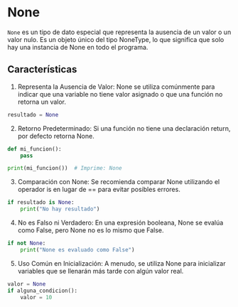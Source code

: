 # None

`None` es un tipo de dato especial que representa la ausencia de un valor o un valor nulo. Es un objeto único del tipo NoneType, lo que significa que solo hay una instancia de None en todo el programa.

## Características 

1. Representa la Ausencia de Valor: None se utiliza comúnmente para indicar que una variable no tiene valor asignado o que una función no retorna un valor.

```python
resultado = None
```

2. Retorno Predeterminado: Si una función no tiene una declaración return, por defecto retorna None.

```python
def mi_funcion():
    pass

print(mi_funcion())  # Imprime: None
```

3. Comparación con None: Se recomienda comparar None utilizando el operador is en lugar de == para evitar posibles errores.

```python
if resultado is None:
    print("No hay resultado")
```

4. No es Falso ni Verdadero: En una expresión booleana, None se evalúa como False, pero None no es lo mismo que False.

```python
if not None:
    print("None es evaluado como False")
```

5. Uso Común en Inicialización: A menudo, se utiliza None para inicializar variables que se llenarán más tarde con algún valor real.

```python
valor = None
if alguna_condicion():
    valor = 10
```